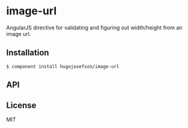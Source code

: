 
# image-url

  AngularJS directive for validating and figuring out width/height from an image url.

## Installation

    $ component install hugojosefson/image-url

## API

   

## License

  MIT
